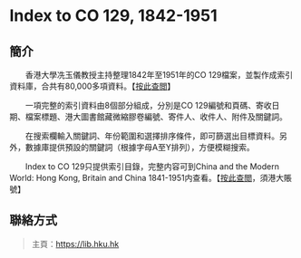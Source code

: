 # Index to CO 129, 1842-1951
## 簡介
　　香港大學冼玉儀教授主持整理1842年至1951年的CO 129檔案，並製作成索引資料庫，合共有80,000多項資料。【[按此查閲](https://lib.hku.hk/co129/ "CO 129")】
  
　　一項完整的索引資料由8個部分組成，分別是CO 129編號和頁碼、寄收日期、檔案標題、港大圖書館藏微縮膠卷編號、寄件人、收件人、附件及關鍵詞。

　　在搜索欄輸入關鍵詞、年份範圍和選擇排序條件，即可篩選出目標資料。另外，數據庫提供預設的關鍵詞（根據字母A至Y排列），方便模糊搜索。

　　Index to CO 129只提供索引目錄，完整内容可到China and the Modern World: Hong Kong, Britain and China 1841-1951内查看。【[按此查閲](https://go-gale-com.eproxy.lib.hku.hk/ps/aboutThisCollection?userGroupName=hku&inPS=true&mCode=83MZ&prodId=CFER "War and Colonial Department and Colonial Office: Hong Kong, Original Correspondence")，須港大賬號】
  
## 聯絡方式
> 主頁：<https://lib.hku.hk>
